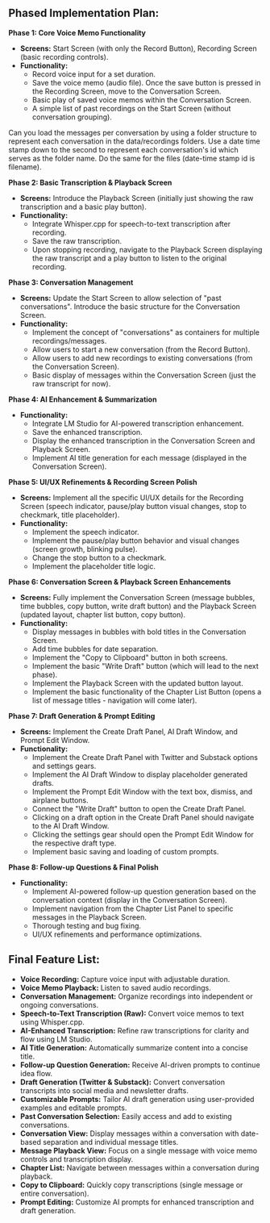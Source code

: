 ## Phased Implementation Plan:

**Phase 1: Core Voice Memo Functionality**

* **Screens:** Start Screen (with only the Record Button), Recording Screen (basic recording controls).
* **Functionality:**
    * Record voice input for a set duration.
    * Save the voice memo (audio file). Once the save button is pressed in the Recording Screen, move to the Conversation Screen.
    * Basic play of saved voice memos within the Conversation Screen.
    * A simple list of past recordings on the Start Screen (without conversation grouping).

Can you load the messages per conversation by using a folder structure to represent each conversation in the data/recordings folders. Use a date time stamp down to the second to represent each conversation's id which serves as the folder name. Do the same for the files (date-time stamp id is filename).

**Phase 2: Basic Transcription & Playback Screen**

* **Screens:** Introduce the Playback Screen (initially just showing the raw transcription and a basic play button).
* **Functionality:**
    * Integrate Whisper.cpp for speech-to-text transcription after recording.
    * Save the raw transcription.
    * Upon stopping recording, navigate to the Playback Screen displaying the raw transcript and a play button to listen to the original recording.

**Phase 3: Conversation Management**

* **Screens:** Update the Start Screen to allow selection of "past conversations". Introduce the basic structure for the Conversation Screen.
* **Functionality:**
    * Implement the concept of "conversations" as containers for multiple recordings/messages.
    * Allow users to start a new conversation (from the Record Button).
    * Allow users to add new recordings to existing conversations (from the Conversation Screen).
    * Basic display of messages within the Conversation Screen (just the raw transcript for now).

**Phase 4: AI Enhancement & Summarization**

* **Functionality:**
    * Integrate LM Studio for AI-powered transcription enhancement.
    * Save the enhanced transcription.
    * Display the enhanced transcription in the Conversation Screen and Playback Screen.
    * Implement AI title generation for each message (displayed in the Conversation Screen).

**Phase 5: UI/UX Refinements & Recording Screen Polish**

* **Screens:** Implement all the specific UI/UX details for the Recording Screen (speech indicator, pause/play button visual changes, stop to checkmark, title placeholder).
* **Functionality:**
    * Implement the speech indicator.
    * Implement the pause/play button behavior and visual changes (screen growth, blinking pulse).
    * Change the stop button to a checkmark.
    * Implement the placeholder title logic.

**Phase 6: Conversation Screen & Playback Screen Enhancements**

* **Screens:** Fully implement the Conversation Screen (message bubbles, time bubbles, copy button, write draft button) and the Playback Screen (updated layout, chapter list button, copy button).
* **Functionality:**
    * Display messages in bubbles with bold titles in the Conversation Screen.
    * Add time bubbles for date separation.
    * Implement the "Copy to Clipboard" button in both screens.
    * Implement the basic "Write Draft" button (which will lead to the next phase).
    * Implement the Playback Screen with the updated button layout.
    * Implement the basic functionality of the Chapter List Button (opens a list of message titles - navigation will come later).

**Phase 7: Draft Generation & Prompt Editing**

* **Screens:** Implement the Create Draft Panel, AI Draft Window, and Prompt Edit Window.
* **Functionality:**
    * Implement the Create Draft Panel with Twitter and Substack options and settings gears.
    * Implement the AI Draft Window to display placeholder generated drafts.
    * Implement the Prompt Edit Window with the text box, dismiss, and airplane buttons.
    * Connect the "Write Draft" button to open the Create Draft Panel.
    * Clicking on a draft option in the Create Draft Panel should navigate to the AI Draft Window.
    * Clicking the settings gear should open the Prompt Edit Window for the respective draft type.
    * Implement basic saving and loading of custom prompts.

**Phase 8: Follow-up Questions & Final Polish**

* **Functionality:**
    * Implement AI-powered follow-up question generation based on the conversation context (display in the Conversation Screen).
    * Implement navigation from the Chapter List Panel to specific messages in the Playback Screen.
    * Thorough testing and bug fixing.
    * UI/UX refinements and performance optimizations.

## Final Feature List:

* **Voice Recording:** Capture voice input with adjustable duration.
* **Voice Memo Playback:** Listen to saved audio recordings.
* **Conversation Management:** Organize recordings into independent or ongoing conversations.
* **Speech-to-Text Transcription (Raw):** Convert voice memos to text using Whisper.cpp.
* **AI-Enhanced Transcription:** Refine raw transcriptions for clarity and flow using LM Studio.
* **AI Title Generation:** Automatically summarize content into a concise title.
* **Follow-up Question Generation:** Receive AI-driven prompts to continue idea flow.
* **Draft Generation (Twitter & Substack):** Convert conversation transcripts into social media and newsletter drafts.
* **Customizable Prompts:** Tailor AI draft generation using user-provided examples and editable prompts.
* **Past Conversation Selection:** Easily access and add to existing conversations.
* **Conversation View:** Display messages within a conversation with date-based separation and individual message titles.
* **Message Playback View:** Focus on a single message with voice memo controls and transcription display.
* **Chapter List:** Navigate between messages within a conversation during playback.
* **Copy to Clipboard:** Quickly copy transcriptions (single message or entire conversation).
* **Prompt Editing:** Customize AI prompts for enhanced transcription and draft generation.

